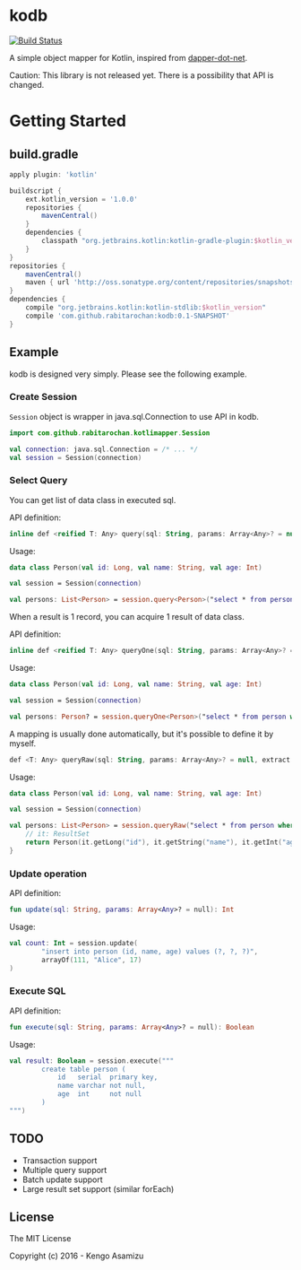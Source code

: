 # kodb

[![Build Status](https://travis-ci.org/rabitarochan/kodb.svg)](https://travis-ci.org/rabitarochan/kodb)

A simple object mapper for Kotlin, inspired from [dapper-dot-net](https://github.com/StackExchange/dapper-dot-net).

Caution: This library is not released yet. There is a possibility that API is changed.

# Getting Started

## build.gradle

```groovy
apply plugin: 'kotlin'

buildscript {
    ext.kotlin_version = '1.0.0'
    repositories {
        mavenCentral()
    }
    dependencies {
        classpath "org.jetbrains.kotlin:kotlin-gradle-plugin:$kotlin_version"
    }
}
repositories {
    mavenCentral()
    maven { url 'http://oss.sonatype.org/content/repositories/snapshots' }
}
dependencies {
    compile "org.jetbrains.kotlin:kotlin-stdlib:$kotlin_version"
    compile 'com.github.rabitarochan:kodb:0.1-SNAPSHOT'
}
```

## Example

kodb is designed very simply. Please see the following example.

### Create Session

`Session` object is wrapper in java.sql.Connection to use API in kodb.

```kotlin
import com.github.rabitarochan.kotlimapper.Session

val connection: java.sql.Connection = /* ... */
val session = Session(connection)
```

### Select Query

You can get list of data class in executed sql.

API definition:

```kotlin
inline def <reified T: Any> query(sql: String, params: Array<Any>? = null): List<T>
```

Usage:

```kotlin
data class Person(val id: Long, val name: String, val age: Int)

val session = Session(connection)

val persons: List<Person> = session.query<Person>("select * from person where age < ?", arrayOf(20))
```

When a result is 1 record, you can acquire 1 result of data class.

API definition:

```kotlin
inline def <reified T: Any> queryOne(sql: String, params: Array<Any>? = null): T?
```

Usage:

```kotlin
data class Person(val id: Long, val name: String, val age: Int)

val session = Session(connection)

val persons: Person? = session.queryOne<Person>("select * from person where id = ?", arrayOf(123))
```

A mapping is usually done automatically, but it's possible to define it by myself.

```kotlin
def <T: Any> queryRaw(sql: String, params: Array<Any>? = null, extract: (ResultSet) -> T): List<T>
```

Usage:

```kotlin
data class Person(val id: Long, val name: String, val age: Int)

val session = Session(connection)

val persons: List<Person> = session.queryRaw("select * from person where age < ?", arrayOf(20)) {
    // it: ResultSet
    return Person(it.getLong("id"), it.getString("name"), it.getInt("age"))
}
```

### Update operation

API definition:

```kotlin
fun update(sql: String, params: Array<Any>? = null): Int
```

Usage:

```kotlin
val count: Int = session.update(
        "insert into person (id, name, age) values (?, ?, ?)",
        arrayOf(111, "Alice", 17)
)
```

### Execute SQL

API definition:

```kotlin
fun execute(sql: String, params: Array<Any>? = null): Boolean
```

Usage:

```kotlin
val result: Boolean = session.execute("""
        create table person (
            id   serial  primary key,
            name varchar not null,
            age  int     not null
        )
""")
```

## TODO

* Transaction support
* Multiple query support
* Batch update support
* Large result set support (similar forEach)

## License

The MIT License

Copyright (c) 2016 - Kengo Asamizu
